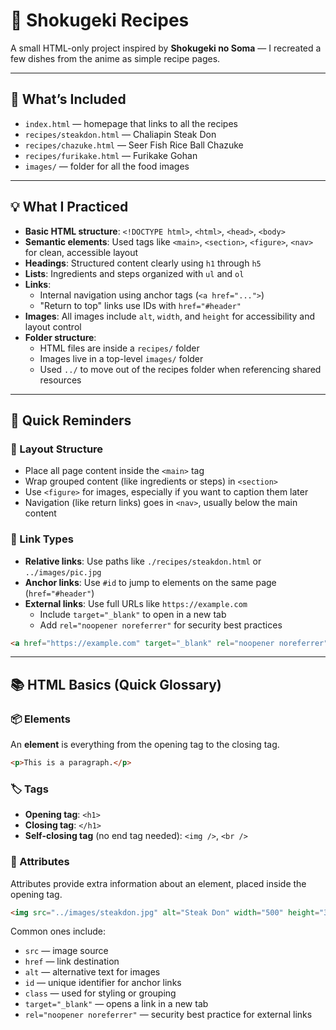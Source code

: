 # 🍱 Shokugeki Recipes

A small HTML-only project inspired by **Shokugeki no Soma** — I recreated a few dishes from the anime as simple recipe pages.

---

## 📝 What’s Included

- `index.html` — homepage that links to all the recipes  
- `recipes/steakdon.html` — Chaliapin Steak Don  
- `recipes/chazuke.html` — Seer Fish Rice Ball Chazuke  
- `recipes/furikake.html` — Furikake Gohan  
- `images/` — folder for all the food images

---

## 💡 What I Practiced

- **Basic HTML structure**: `<!DOCTYPE html>`, `<html>`, `<head>`, `<body>`
- **Semantic elements**: Used tags like `<main>`, `<section>`, `<figure>`, `<nav>` for clean, accessible layout
- **Headings**: Structured content clearly using `h1` through `h5`
- **Lists**: Ingredients and steps organized with `ul` and `ol`
- **Links**:  
  - Internal navigation using anchor tags (`<a href="...">`)  
  - "Return to top" links use IDs with `href="#header"`
- **Images**: All images include `alt`, `width`, and `height` for accessibility and layout control
- **Folder structure**:  
  - HTML files are inside a `recipes/` folder  
  - Images live in a top-level `images/` folder  
  - Used `../` to move out of the recipes folder when referencing shared resources

---

## 🧠 Quick Reminders

### 🧱 Layout Structure

- Place all page content inside the `<main>` tag  
- Wrap grouped content (like ingredients or steps) in `<section>`  
- Use `<figure>` for images, especially if you want to caption them later  
- Navigation (like return links) goes in `<nav>`, usually below the main content  

### 🔗 Link Types

- **Relative links**: Use paths like `./recipes/steakdon.html` or `../images/pic.jpg`  
- **Anchor links**: Use `#id` to jump to elements on the same page (`href="#header"`)  
- **External links**: Use full URLs like `https://example.com`  
  - Include `target="_blank"` to open in a new tab  
  - Add `rel="noopener noreferrer"` for security best practices  

```html
<a href="https://example.com" target="_blank" rel="noopener noreferrer">External Site</a>
```

---

## 📚 HTML Basics (Quick Glossary)

### 📦 Elements
An **element** is everything from the opening tag to the closing tag.

```html
<p>This is a paragraph.</p>
```

### 🏷️ Tags

- **Opening tag**: `<h1>`  
- **Closing tag**: `</h1>`  
- **Self-closing tag** (no end tag needed): `<img />`, `<br />`

### 🧩 Attributes

Attributes provide extra information about an element, placed inside the opening tag.

```html
<img src="../images/steakdon.jpg" alt="Steak Don" width="500" height="300" />
```

Common ones include:

- `src` — image source  
- `href` — link destination  
- `alt` — alternative text for images  
- `id` — unique identifier for anchor links  
- `class` — used for styling or grouping  
- `target="_blank"` — opens a link in a new tab  
- `rel="noopener noreferrer"` — security best practice for external links
